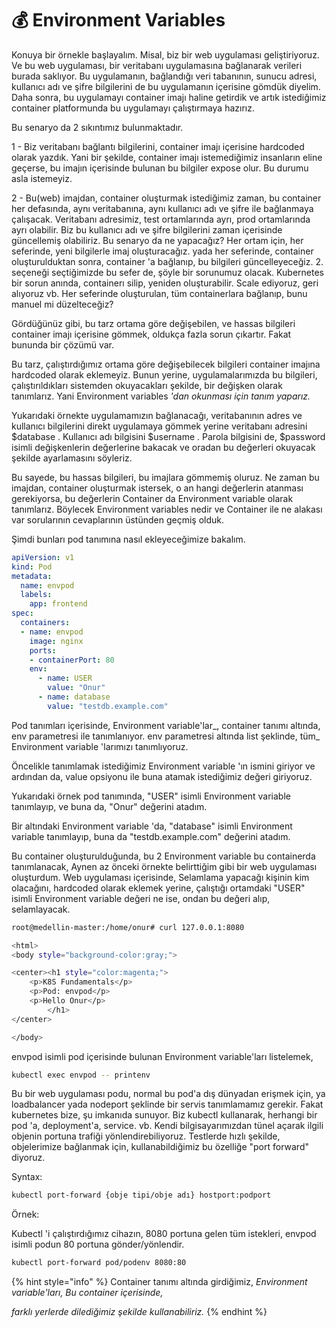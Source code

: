 # 💰 Environment Variables

Konuya bir örnekle başlayalım. Misal, biz bir web uygulaması geliştiriyoruz. Ve bu web uygulaması, bir veritabanı uygulamasına bağlanarak verileri burada saklıyor. Bu uygulamanın, bağlandığı veri tabanının, sunucu adresi, kullanıcı adı ve şifre bilgilerini de bu uygulamanın içerisine gömdük diyelim. Daha sonra, bu uygulamayı container imajı haline getirdik ve artık istediğimiz container platformunda bu uygulamayı çalıştırmaya hazırız.

Bu senaryo da 2 sıkıntımız bulunmaktadır.

1 - Biz veritabanı bağlantı bilgilerini, container imajı içerisine hardcoded olarak yazdık. Yani bir şekilde, container imajı istemediğimiz insanların eline geçerse, bu imajın içerisinde bulunan bu bilgiler expose olur. Bu durumu asla istemeyiz.

2 - Bu(web) imajdan, container oluşturmak istediğimiz zaman, bu container her defasında, aynı veritabanına, aynı kullanıcı adı ve şifre ile bağlanmaya çalışacak. Veritabanı adresimiz, test ortamlarında ayrı, prod ortamlarında ayrı olabilir. Biz bu kullanıcı adı ve şifre bilgilerini zaman içerisinde güncellemiş olabiliriz. Bu senaryo da ne yapacağız? Her ortam için, her seferinde, yeni bilgilerle imaj oluşturacağız. yada her seferinde, container oluşturulduktan sonra, container 'a bağlanıp, bu bilgileri güncelleyeceğiz. 2. seçeneği seçtiğimizde bu sefer de, şöyle bir sorunumuz olacak. Kubernetes bir sorun anında, containerı silip, yeniden oluşturabilir. Scale ediyoruz, geri alıyoruz vb. Her seferinde oluşturulan, tüm containerlara bağlanıp, bunu manuel mi düzelteceğiz?

Gördüğünüz gibi, bu tarz ortama göre değişebilen, ve hassas bilgileri container imajı içerisine gömmek, oldukça fazla sorun çıkartır. Fakat bununda bir çözümü var.

Bu tarz, çalıştırdığımız ortama göre değişebilecek bilgileri container imajına hardcoded olarak eklemeyiz. Bunun yerine, uygulamalarımızda bu bilgileri, çalıştırıldıkları sistemden okuyacakları şekilde, bir değişken olarak tanımlarız. Yani Environment variables _'dan okunması için tanım yaparız._

Yukarıdaki örnekte uygulamamızın bağlanacağı, veritabanının adres ve kullanıcı bilgilerini direkt uygulamaya gömmek yerine veritabanı adresini $database . Kullanıcı adı bilgisini $username . Parola bilgisini de, $password isimli değişkenlerin değerlerine bakacak ve oradan bu değerleri okuyacak şekilde ayarlamasını söyleriz.

Bu sayede, bu hassas bilgileri, bu imajlara gömmemiş oluruz. Ne zaman bu imajdan, container oluşturmak istersek, o an hangi değerlerin atanması gerekiyorsa, bu değerlerin Container da Environment variable olarak tanımlarız. Böylecek Environment variables nedir ve Container ile ne alakası var sorularının cevaplarının üstünden geçmiş olduk.

Şimdi bunları pod tanımına nasıl ekleyeceğimize bakalım.

```yaml
apiVersion: v1
kind: Pod
metadata:
  name: envpod
  labels:
    app: frontend
spec:
  containers:
  - name: envpod
    image: nginx
    ports:
    - containerPort: 80
    env:
      - name: USER
        value: "Onur"
      - name: database
        value: "testdb.example.com"
```

Pod tanımları içerisinde, Environment variable'lar_, container tanımı altında, env parametresi ile tanımlanıyor. env parametresi altında list şeklinde, tüm_ Environment variable 'larımızı tanımlıyoruz.

Öncelikle tanımlamak istediğimiz Environment variable 'ın ismini giriyor ve ardından da, value opsiyonu ile buna atamak istediğimiz değeri giriyoruz.

Yukarıdaki örnek pod tanımında, "USER" isimli Environment variable tanımlayıp, ve buna da, "Onur" değerini atadım.&#x20;

Bir altındaki Environment variable 'da,  "database" isimli Environment variable tanımlayıp, buna da "testdb.example.com" değerini atadım.&#x20;

Bu container oluşturulduğunda, bu 2 Environment variable bu containerda tanımlanacak, Aynen az önceki örnekte belirttiğim gibi bir web uygulaması oluşturdum. Web uygulaması içerisinde, Selamlama yapacağı kişinin kim olacağını, hardcoded olarak eklemek yerine, çalıştığı ortamdaki "USER" isimli  Environment variable değeri ne ise, ondan bu değeri alıp, selamlayacak.

```bash
root@medellin-master:/home/onur# curl 127.0.0.1:8080

<html>
<body style="background-color:gray;">

<center><h1 style="color:magenta;">
    <p>K8S Fundamentals</p>
    <p>Pod: envpod</p>
    <p>Hello Onur</p>
        </h1>
</center>

</body>
```

envpod isimli pod içerisinde bulunan Environment variable'ları listelemek,

```bash
kubectl exec envpod -- printenv
```

Bu bir web uygulaması podu, normal bu pod'a dış dünyadan erişmek için, ya loadbalancer yada nodeport şeklinde bir servis tanımlamamız gerekir. Fakat kubernetes bize, şu imkanıda sunuyor. Biz kubectl kullanarak, herhangi bir pod 'a, deployment'a, service. vb. Kendi bilgisayarımızdan tünel açarak ilgili objenin portuna trafiği yönlendirebiliyoruz. Testlerde hızlı şekilde, objelerimize bağlanmak için, kullanabildiğimiz bu özelliğe "port forward" diyoruz.

Syntax:

```bash
kubectl port-forward {obje tipi/obje adı} hostport:podport
```

Örnek:

Kubectl 'i çalıştırdığımız cihazın, 8080 portuna gelen tüm istekleri, envpod isimli podun 80 portuna gönder/yönlendir.

```bash
kubectl port-forward pod/podenv 8080:80
```

{% hint style="info" %}
Container tanımı altında girdiğimiz, _Environment variable'ları, Bu container içerisinde,_

_farklı yerlerde dilediğimiz şekilde kullanabiliriz._
{% endhint %}
